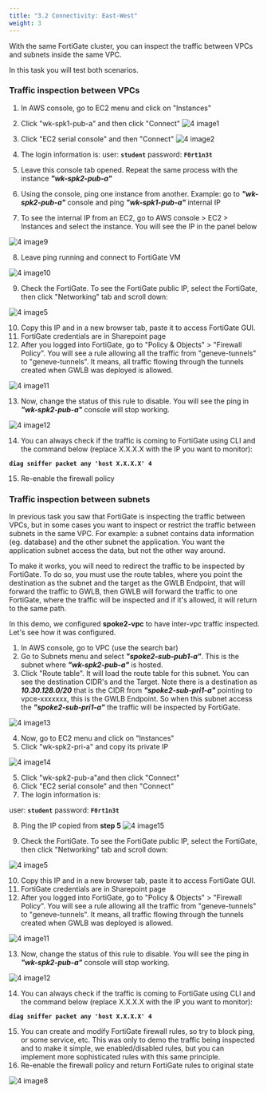 ```yaml
---
title: "3.2 Connectivity: East-West"
weight: 3
---
```


With the same FortiGate cluster, you can inspect the traffic between VPCs and subnets inside the same VPC.

In this task you will test both scenarios.

### Traffic inspection between VPCs

1. In AWS console, go to EC2 menu and click on "Instances"
2. Click "wk-spk1-pub-a" and then click "Connect"
![4 image1](4_image1.png)

3. Click "EC2 serial console" and then "Connect"
![4 image2](4_image2.png)

4. The login information is:
user: **`student`**
password: **`F0rt1n3t`**

5. Leave this console tab opened. Repeat the same process with the instance ***"wk-spk2-pub-a"***

6. Using the console, ping one instance from another. Example: go to ***"wk-spk2-pub-a"*** console and ping ***"wk-spk1-pub-a"*** internal IP

7. To see the internal IP from an EC2, go to AWS console > EC2 > Instances and select the instance. You will see the IP in the panel below

![4 image9](4_image9.png)

8. Leave ping running and connect to FortiGate VM

![4 image10](4_image10.png)

9. Check the FortiGate. To see the FortiGate public IP, select the FortiGate, then click "Networking" tab and scroll down:

![4 image5](4_image5.png)

10. Copy this IP and in a new browser tab, paste it to access FortiGate GUI. 
11. FortiGate credentials are in Sharepoint page
12. After you logged into FortiGate, go to "Policy & Objects" > "Firewall Policy". You will see a rule allowing all the traffic from "geneve-tunnels" to "geneve-tunnels". It means, all traffic flowing through the tunnels created when GWLB was deployed is allowed.

![4 image11](4_image11.png)

13. Now, change the status of this rule to disable. You will see the ping in ***"wk-spk2-pub-a"*** console will stop working.

![4 image12](4_image12.png)

14. You can always check if the traffic is coming to FortiGate using CLI and the command below (replace X.X.X.X with the IP you want to monitor):


**`diag sniffer packet any 'host X.X.X.X' 4`**


15. Re-enable the firewall policy

### Traffic inspection between subnets
In previous task you saw that FortiGate is inspecting the traffic between VPCs, but in some cases you want to inspect or restrict the traffic between subnets in the same VPC. For example: a subnet contains data information (eg. database) and the other subnet the application. You want the application subnet access the data, but not the other way around.

To make it works, you will need to redirect the traffic to be inspected by FortiGate. To do so, you must use the route tables, where you point the destination as the subnet and the target as the GWLB Endpoint, that will forward the traffic to GWLB, then GWLB will forward the traffic to one FortiGate, where the traffic will be inspected and if it's allowed, it will return to the same path.

In this demo, we configured **spoke2-vpc** to have inter-vpc traffic inspected. Let's see how it was configured.

1. In AWS console, go to VPC (use the search bar)
2. Go to Subnets menu and select ***"spoke2-sub-pub1-a"***. This is the subnet where ***"wk-spk2-pub-a"*** is hosted.
3. Click "Route table". It will load the route table for this subnet. You can see the destination CIDR's and the Target. Note there is a destination as ***10.30.128.0/20*** that is the CIDR from ***"spoke2-sub-pri1-a"*** pointing to vpce-xxxxxxx, this is the GWLB Endpoint. So when this subnet access the ***"spoke2-sub-pri1-a"*** the traffic will be inspected by FortiGate.

![4 image13](4_image13.png)

4. Now, go to EC2 menu and click on "Instances"
5. Click "wk-spk2-pri-a" and copy its private IP

![4 image14](4_image14.png)

5. Click "wk-spk2-pub-a"and then click "Connect"
6. Click "EC2 serial console" and then "Connect"
7. The login information is:

user: **`student`**
password: **`F0rt1n3t`**

8. Ping the IP copied from **step 5**
![4 image15](4_image15.png)

9. Check the FortiGate. To see the FortiGate public IP, select the FortiGate, then click "Networking" tab and scroll down:

![4 image5](4_image5.png)

10. Copy this IP and in a new browser tab, paste it to access FortiGate GUI. 
11. FortiGate credentials are in Sharepoint page
12. After you logged into FortiGate, go to "Policy & Objects" > "Firewall Policy". You will see a rule allowing all the traffic from "geneve-tunnels" to "geneve-tunnels". It means, all traffic flowing through the tunnels created when GWLB was deployed is allowed.

![4 image11](4_image11.png)

13. Now, change the status of this rule to disable. You will see the ping in ***"wk-spk2-pub-a"*** console will stop working.

![4 image12](4_image12.png)

14. You can always check if the traffic is coming to FortiGate using CLI and the command below (replace X.X.X.X with the IP you want to monitor):

**`diag sniffer packet any 'host X.X.X.X' 4`**

15. You can create and modify FortiGate firewall rules, so try to block ping, or some service, etc. This was only to demo the traffic being inspected and to make it simple, we enabled/disabled rules, but you can implement more sophisticated rules with this same principle.
16. Re-enable the firewall policy and return FortiGate rules to original state

![4 image8](4_image8.png)